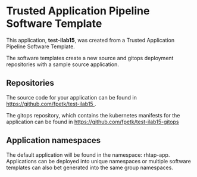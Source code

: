# Trusted Application Pipeline Software Template

This application, **test-ilab15**, was created from a Trusted Application Pipeline Software Template.

The software templates create a new source and gitops deployment repositories with a sample source application. 

## Repositories

The source code for your application can be found in [https://github.com/fpetk/test-ilab15 ](https://github.com/fpetk/test-ilab15 ).
 
The gitops repository, which contains the kubernetes manifests for the application can be found in 
[https://github.com/fpetk/test-ilab15-gitops ](https://github.com/fpetk/test-ilab15-gitops ) 

## Application namespaces 

The default application will be found in the namespace: rhtap-app. Applications can be deployed into unique namespaces or multiple software templates can also bet generated into the same group namespaces.  